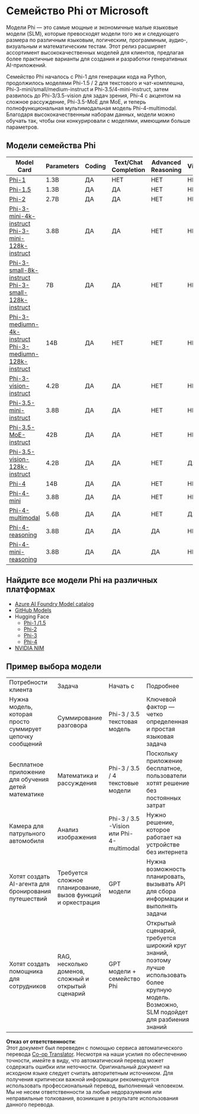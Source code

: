 <!--
CO_OP_TRANSLATOR_METADATA:
{
  "original_hash": "b5d936ffe4dfbab2244f6eb21b11f3b3",
  "translation_date": "2025-05-07T15:01:35+00:00",
  "source_file": "md/01.Introduction/01/01.PhiFamily.md",
  "language_code": "ru"
}
-->
# Семейство Phi от Microsoft

Модели Phi — это самые мощные и экономичные малые языковые модели (SLM), которые превосходят модели того же и следующего размера по различным языковым, логическим, программным, аудио-, визуальным и математическим тестам. Этот релиз расширяет ассортимент высококачественных моделей для клиентов, предлагая более практичные варианты для создания и разработки генеративных AI-приложений.

Семейство Phi началось с Phi-1 для генерации кода на Python, продолжилось моделями Phi-1.5 / 2 для текстового и чат-комплешна, Phi-3-mini/small/medium-instruct и Phi-3.5/4-mini-instruct, затем развилось до Phi-3/3.5-vision для задач зрения, Phi-4 с акцентом на сложное рассуждение, Phi-3.5-MoE для MoE, и теперь полнофункциональная мультимодальная модель Phi-4-multimodal. Благодаря высококачественным наборам данных, модели можно обучать так, чтобы они конкурировали с моделями, имеющими больше параметров.

## Модели семейства Phi

<div style="font-size:8px">

| Model Card |Parameters|Coding|Text/Chat Completion|Advanced Reasoning| Vision | Audio | MoE
| - | -  | - | - |- |- |- |- |
|[Phi-1](https://huggingface.co/microsoft/phi-1)|1.3B| ДА| НЕТ | НЕТ |НЕТ |НЕТ |НЕТ |
|[Phi-1.5](https://huggingface.co/microsoft/phi-1_5)|1.3B| ДА|ДА| НЕТ |НЕТ |НЕТ |НЕТ |
|[Phi-2](https://huggingface.co/microsoft/phi-1_5)|2.7B| ДА|ДА| НЕТ |НЕТ |НЕТ |НЕТ |
|[Phi-3-mini-4k-instruct](https://huggingface.co/microsoft/Phi-3-mini-4k-instruct)<br/>[Phi-3-mini-128k-instruct](https://huggingface.co/microsoft/Phi-3-mini-128k-instruct)|3.8B| ДА|ДА| НЕТ |НЕТ |НЕТ |НЕТ |
|[Phi-3-small-8k-instruct](https://huggingface.co/microsoft/Phi-3-small-8k-instruct)<br/>[Phi-3-small-128k-instruct](https://huggingface.co/microsoft/Phi-3-small-128k-instruct)<br/>|7B| ДА|ДА| НЕТ |НЕТ |НЕТ |НЕТ |
|[Phi-3-mediumn-4k-instruct](https://huggingface.co/microsoft/Phi-3-medium-4k-instruct)<br>[Phi-3-mediumn-128k-instruct](https://huggingface.co/microsoft/Phi-3-medium-128k-instruct)|14B|ДА|НЕТ| НЕТ |НЕТ |НЕТ |НЕТ |
|[Phi-3-vision-instruct](https://huggingface.co/microsoft/Phi-3-vision-128k-instruct)|4.2B|ДА|ДА|НЕТ |НЕТ |НЕТ |НЕТ |
|[Phi-3.5-mini-instruct](https://huggingface.co/microsoft/Phi-3.5-mini-instruct)|3.8B|ДА|ДА| НЕТ |НЕТ |НЕТ |НЕТ |
|[Phi-3.5-MoE-instruct](https://huggingface.co/microsoft/Phi-3.5-MoE-instruct)|42B|ДА|ДА| НЕТ |НЕТ |НЕТ |ДА |
|[Phi-3.5-vision-128k-instruct](https://huggingface.co/microsoft/Phi-3.5-vision-instruct)|4.2B|ДА|ДА| НЕТ |ДА |НЕТ |НЕТ |
|[Phi-4](https://huggingface.co/microsoft/phi-4)|14B|ДА|ДА| НЕТ |НЕТ |НЕТ |НЕТ |
|[Phi-4-mini](https://huggingface.co/microsoft/Phi-4-mini-instruct)|3.8B|ДА|ДА| НЕТ |НЕТ |НЕТ |НЕТ |
|[Phi-4-multimodal](https://huggingface.co/microsoft/Phi-4-multimodal-instruct)|5.6B|ДА|ДА| НЕТ |ДА |ДА |НЕТ |
|[Phi-4-reasoning](../../../../../md/01.Introduction/01)|3.8B|ДА|ДА| ДА |НЕТ |НЕТ |НЕТ |
|[Phi-4-mini-reasoning](../../../../../md/01.Introduction/01)|3.8B|ДА|ДА| ДА |НЕТ |НЕТ |НЕТ |

</div>

## **Найдите все модели Phi на различных платформах**

- [Azure AI Foundry Model catalog](https://ai.azure.com/explore/models?selectedCollection=phi)
- [GitHub Models](https://github.com/marketplace?query=Phi&type=models)
- Hugging Face
  - [Phi-1 /1.5](https://huggingface.co/collections/microsoft/phi-1-6626e29134744e94e222d572)
  - [Phi-2](https://huggingface.co/microsoft/phi-2)
  - [Phi-3](https://huggingface.co/collections/microsoft/phi-3-6626e15e9585a200d2d761e3)
  - [Phi-4](https://huggingface.co/collections/microsoft/phi-4-677e9380e514feb5577a40e4) 
- [NVIDIA NIM](https://build.nvidia.com/search?q=Phi)

## Пример выбора модели

| | | | |
|-|-|-|-|
|Потребности клиента|Задача|Начать с|Подробнее|
|Нужна модель, которая просто суммирует цепочку сообщений|Суммирование разговора|Phi-3 / 3.5 текстовая модель|Ключевой фактор — четко определенная и простая языковая задача|
|Бесплатное приложение для обучения детей математике|Математика и рассуждения|Phi-3 / 3.5 / 4 текстовые модели|Поскольку приложение бесплатное, пользователи хотят решение без постоянных затрат|
|Камера для патрульного автомобиля|Анализ изображения|Phi-3 / 3.5 -Vision или Phi-4-multimodal|Нужно решение, которое работает на устройстве без интернета|
|Хотят создать AI-агента для бронирования путешествий|Требуется сложное планирование, вызов функций и оркестрация|GPT модели|Нужна возможность планировать, вызывать API для сбора информации и выполнять задачи|
|Хотят создать помощника для сотрудников|RAG, несколько доменов, сложный и открытый сценарий|GPT модели + семейство Phi|Открытый сценарий, требуется широкий круг знаний, поэтому лучше использовать более крупную модель. Возможно, SLM подойдет для разбиения знаний|

**Отказ от ответственности**:  
Этот документ был переведен с помощью сервиса автоматического перевода [Co-op Translator](https://github.com/Azure/co-op-translator). Несмотря на наши усилия по обеспечению точности, имейте в виду, что автоматический перевод может содержать ошибки или неточности. Оригинальный документ на исходном языке следует считать авторитетным источником. Для получения критически важной информации рекомендуется использовать профессиональный перевод, выполненный человеком. Мы не несем ответственности за любые недоразумения или неправильные толкования, возникшие в результате использования данного перевода.